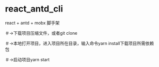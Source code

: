 # react_antd_cli
react + antd + mobx 脚手架

＃->下载项目压缩文件，或者git clone

＃->本地打开项目，进入项目所在目录，输入命令yarn install下载项目所需依赖包

＃->启动项目yarn start
